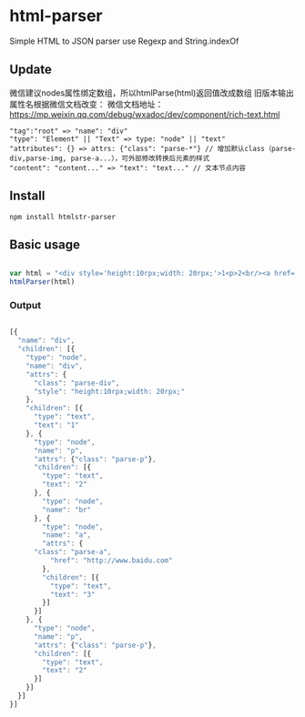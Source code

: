 # html-parser
Simple HTML to JSON parser use Regexp and String.indexOf

## Update
微信建议nodes属性绑定数组，所以htmlParse(html)返回值改成数组
旧版本输出属性名根据微信文档改变：
微信文档地址： https://mp.weixin.qq.com/debug/wxadoc/dev/component/rich-text.html
```
"tag":"root" => "name": "div"
"type": "Element" || "Text" => type: "node" || "text"
"attributes": {} => attrs: {"class": "parse-*"} // 增加默认class（parse-div,parse-img, parse-a...），可外部修改转换后元素的样式
"content": "content..." => "text": "text..." // 文本节点内容
```

## Install

```shell
npm install htmlstr-parser

```
## Basic usage

```javascript

var html = "<div style='height:10rpx;width: 20rpx;'>1<p>2<br/><a href='http://www.baidu.com'>3</a></p><p>2</p></div>"
htmlParser(html)

```
### Output
```javascript

[{
  "name": "div",
  "children": [{
    "type": "node",
    "name": "div",
    "attrs": {
      "class": "parse-div",
      "style": "height:10rpx;width: 20rpx;"
    },
    "children": [{
      "type": "text",
      "text": "1"
    }, {
      "type": "node",
      "name": "p",
      "attrs": {"class": "parse-p"},
      "children": [{
        "type": "text",
        "text": "2"
      }, {
        "type": "node",
        "name": "br"
      }, {
        "type": "node",
        "name": "a",
        "attrs": {
	  "class": "parse-a",
          "href": "http://www.baidu.com"
        },
        "children": [{
          "type": "text",
          "text": "3"
        }]
      }]
    }, {
      "type": "node",
      "name": "p",
      "attrs": {"class": "parse-p"},
      "children": [{
        "type": "text",
        "text": "2"
      }]
    }]
  }]
}]
```
